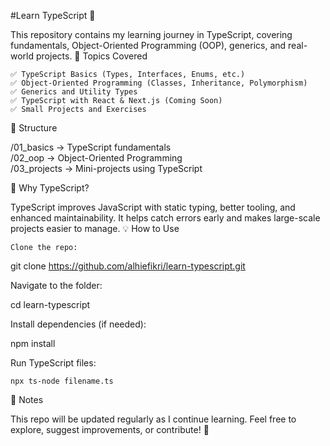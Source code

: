 #Learn TypeScript 🚀

This repository contains my learning journey in TypeScript, covering fundamentals, Object-Oriented Programming (OOP), generics, and real-world projects.
📌 Topics Covered

    ✅ TypeScript Basics (Types, Interfaces, Enums, etc.)
    ✅ Object-Oriented Programming (Classes, Inheritance, Polymorphism)
    ✅ Generics and Utility Types
    ✅ TypeScript with React & Next.js (Coming Soon)
    ✅ Small Projects and Exercises

📂 Structure

/01_basics      → TypeScript fundamentals  
/02_oop         → Object-Oriented Programming  
/03_projects    → Mini-projects using TypeScript  

🚀 Why TypeScript?

TypeScript improves JavaScript with static typing, better tooling, and enhanced maintainability. It helps catch errors early and makes large-scale projects easier to manage.
💡 How to Use

    Clone the repo:

git clone https://github.com/alhiefikri/learn-typescript.git

Navigate to the folder:

cd learn-typescript

Install dependencies (if needed):

npm install

Run TypeScript files:

    npx ts-node filename.ts

📜 Notes

This repo will be updated regularly as I continue learning. Feel free to explore, suggest improvements, or contribute! 🚀
